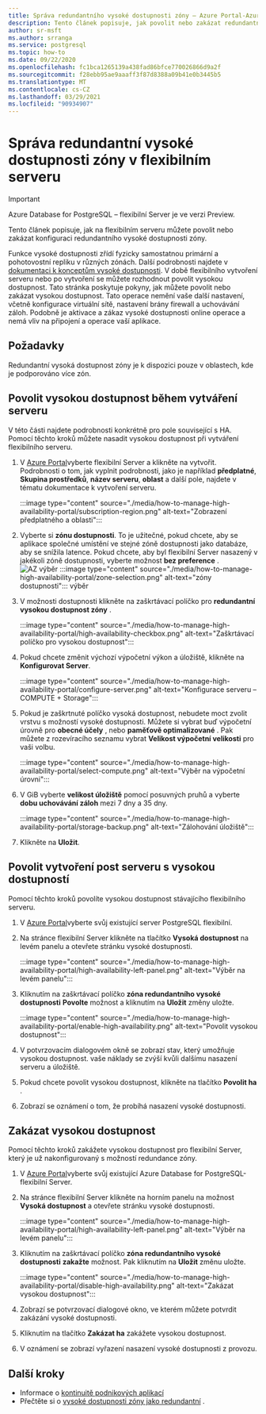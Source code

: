 ```yaml
---
title: Správa redundantního vysoké dostupnosti zóny – Azure Portal-Azure Database for PostgreSQL-flexibilní Server
description: Tento článek popisuje, jak povolit nebo zakázat redundantní vysokou dostupnost zóny v Azure Database for PostgreSQL flexibilním serveru prostřednictvím Azure Portal.
author: sr-msft
ms.author: srranga
ms.service: postgresql
ms.topic: how-to
ms.date: 09/22/2020
ms.openlocfilehash: fc1bca1265139a438fad86bfce770026866d9a2f
ms.sourcegitcommit: f28ebb95ae9aaaff3f87d8388a09b41e0b3445b5
ms.translationtype: MT
ms.contentlocale: cs-CZ
ms.lasthandoff: 03/29/2021
ms.locfileid: "90934907"
---
```

# <a name="manage-zone-redundant-high-availability-in-flexible-server"></a>Správa redundantní vysoké dostupnosti zóny v flexibilním serveru

> [!IMPORTANT]
> Azure Database for PostgreSQL – flexibilní Server je ve verzi Preview.

Tento článek popisuje, jak na flexibilním serveru můžete povolit nebo zakázat konfiguraci redundantního vysoké dostupnosti zóny.

Funkce vysoké dostupnosti zřídí fyzicky samostatnou primární a pohotovostní repliku v různých zónách. Další podrobnosti najdete v [dokumentaci k konceptům vysoké dostupnosti](./concepts-high-availability.md). V době flexibilního vytvoření serveru nebo po vytvoření se můžete rozhodnout povolit vysokou dostupnost. Tato stránka poskytuje pokyny, jak můžete povolit nebo zakázat vysokou dostupnost. Tato operace nemění vaše další nastavení, včetně konfigurace virtuální sítě, nastavení brány firewall a uchovávání záloh. Podobně je aktivace a zákaz vysoké dostupnosti online operace a nemá vliv na připojení a operace vaší aplikace.

## <a name="pre-requisites"></a>Požadavky

Redundantní vysoká dostupnost zóny je k dispozici pouze v oblastech, kde je podporováno více zón. 

## <a name="enable-high-availability-during-server-creation"></a>Povolit vysokou dostupnost během vytváření serveru

V této části najdete podrobnosti konkrétně pro pole související s HA. Pomocí těchto kroků můžete nasadit vysokou dostupnost při vytváření flexibilního serveru.

1.  V [Azure Portal](https://portal.azure.com/)vyberte flexibilní Server a klikněte na vytvořit.  Podrobnosti o tom, jak vyplnit podrobnosti, jako je například **předplatné**, **Skupina prostředků**, **název serveru**, **oblast** a další pole, najdete v tématu dokumentace k vytvoření serveru.
   
    :::image type="content" source="./media/how-to-manage-high-availability-portal/subscription-region.png" alt-text="Zobrazení předplatného a oblasti":::

2.  Vyberte si **zónu dostupnosti**. To je užitečné, pokud chcete, aby se aplikace společné umístění ve stejné zóně dostupnosti jako databáze, aby se snížila latence. Pokud chcete, aby byl flexibilní Server nasazený v jakékoli zóně dostupnosti, vyberte možnost **bez preference** .
    ![AZ výběr ]() :::image type="content" source="./media/how-to-manage-high-availability-portal/zone-selection.png" alt-text="zóny dostupnosti"::: výběr  

3.  V možnosti dostupnosti klikněte na zaškrtávací políčko pro **redundantní vysokou dostupnost zóny** .

    :::image type="content" source="./media/how-to-manage-high-availability-portal/high-availability-checkbox.png" alt-text="Zaškrtávací políčko pro vysokou dostupnost":::

4.  Pokud chcete změnit výchozí výpočetní výkon a úložiště, klikněte na  **Konfigurovat Server**.
 
    :::image type="content" source="./media/how-to-manage-high-availability-portal/configure-server.png" alt-text="Konfigurace serveru – COMPUTE + Storage":::  

5.  Pokud je zaškrtnuté políčko vysoká dostupnost, nebudete moct zvolit vrstvu s možností vysoké dostupnosti. Můžete si vybrat buď výpočetní úrovně pro **obecné účely** , nebo **paměťově optimalizované** . Pak můžete z rozevíracího seznamu vybrat **Velikost výpočetní velikosti** pro vaši volbu.

    :::image type="content" source="./media/how-to-manage-high-availability-portal/select-compute.png" alt-text="Výběr na výpočetní úrovni":::  


6.  V GiB vyberte **velikost úložiště** pomocí posuvných pruhů a vyberte **dobu uchovávání záloh** mezi 7 dny a 35 dny.
   
    :::image type="content" source="./media/how-to-manage-high-availability-portal/storage-backup.png" alt-text="Zálohování úložiště"::: 

7. Klikněte na **Uložit**. 

## <a name="enable-high-availability-post-server-creation"></a>Povolit vytvoření post serveru s vysokou dostupností

Pomocí těchto kroků povolíte vysokou dostupnost stávajícího flexibilního serveru.

1.  V [Azure Portal](https://portal.azure.com/)vyberte svůj existující server PostgreSQL flexibilní.

2.  Na stránce flexibilní Server klikněte na tlačítko **Vysoká dostupnost** na levém panelu a otevřete stránku vysoké dostupnosti.
   
     :::image type="content" source="./media/how-to-manage-high-availability-portal/high-availability-left-panel.png" alt-text="Výběr na levém panelu"::: 

3.  Kliknutím na zaškrtávací políčko **zóna redundantního vysoké dostupnosti** **Povolte** možnost a kliknutím na **Uložit** změny uložte.

     :::image type="content" source="./media/how-to-manage-high-availability-portal/enable-high-availability.png" alt-text="Povolit vysokou dostupnost"::: 

4.  V potvrzovacím dialogovém okně se zobrazí stav, který umožňuje vysokou dostupnost. vaše náklady se zvýší kvůli dalšímu nasazení serveru a úložiště.

5.  Pokud chcete povolit vysokou dostupnost, klikněte na tlačítko **Povolit ha** .

6.  Zobrazí se oznámení o tom, že probíhá nasazení vysoké dostupnosti.

## <a name="disable-high-availability"></a>Zakázat vysokou dostupnost

Pomocí těchto kroků zakážete vysokou dostupnost pro flexibilní Server, který je už nakonfigurovaný s možností redundance zóny.

1.  V [Azure Portal](https://portal.azure.com/)vyberte svůj existující Azure Database for PostgreSQL-flexibilní Server.

2.  Na stránce flexibilní Server klikněte na horním panelu na možnost **Vysoká dostupnost** a otevřete stránku vysoké dostupnosti.
   
    :::image type="content" source="./media/how-to-manage-high-availability-portal/high-availability-left-panel.png" alt-text="Výběr na levém panelu"::: 

3.  Kliknutím na zaškrtávací políčko **zóna redundantního vysoké dostupnosti** **zakažte** možnost. Pak kliknutím na **Uložit** změnu uložte.

     :::image type="content" source="./media/how-to-manage-high-availability-portal/disable-high-availability.png" alt-text="Zakázat vysokou dostupnost"::: 

4.  Zobrazí se potvrzovací dialogové okno, ve kterém můžete potvrdit zakázání vysoké dostupnosti.

5.  Kliknutím na tlačítko **Zakázat ha** zakážete vysokou dostupnost.

6.  V oznámení se zobrazí vyřazení nasazení vysoké dostupnosti z provozu.

## <a name="next-steps"></a>Další kroky

-   Informace o [kontinuitě podnikových aplikací](./concepts-business-continuity.md)
-   Přečtěte si o [vysoké dostupnosti zóny jako redundantní](./concepts-high-availability.md) .

